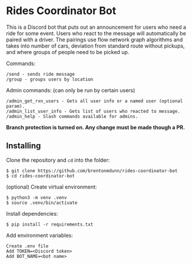 # Rides Coordinator Bot

This is a Discord bot that puts out an announcement for users who need a ride for some event. Users who react to the message will automatically be paired with a driver. The pairings use flow network graph algorithms and takes into number of cars, deviation from standard route without pickups, and where groups of people need to be picked up.

Commands:
```
/send - sends ride message
/group - groups users by location
```

Admin commands: (can only be run by certain users)
```
/admin_get_rxn_users - Gets all user info or a named user (optional param).
/admin_list_user_info - Gets list of users who reacted to message.
/admin_help - Slash commands available for admins.
```

**Branch protection is turned on. Any change must be made though a PR.**

## Installing
Clone the repository and `cd` into the folder:
```
$ git clone https://github.com/brentonmdunn/rides-coordinator-bot
$ cd rides-coordinator-bot
```

(optional) Create virtual environment:
```
$ python3 -m venv .venv
$ source .venv/bin/activate
```

Install dependencies:
```
$ pip install -r requirements.txt
```

Add environment variables:
```
Create .env file
Add TOKEN=<Discord token>
Add BOT_NAME=<bot name>
```

